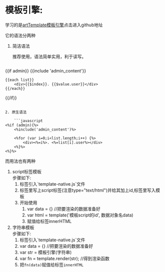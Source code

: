 # 模板引擎:
学习的是[artTemplate模板引擎](https://github.com/aui/artTemplate)点击进入github地址  

它的语法分两种

1. 简洁语法

	推荐使用，语法简单实用，利于读写。

	```javascript
{{if admin}}
    {{include 'admin_content'}}

    {{each list}}
        <div>{{$index}}. {{$value.user}}</div>
    {{/each}}
{{/if}}
```

2. 原生语法

	```javascript
<%if (admin){%>
    <%include('admin_content')%>

    <%for (var i=0;i<list.length;i++) {%>
        <div><%=i%>. <%=list[i].user%></div>
    <%}%>
<%}%>
```

而用法也有两种

1. script标签模板  
	步骤如下:
	1. <head>标签引入`template-native.js`文件
	2. <body>标签里写上script标签(注意type="text/html")并给其加上id,标签里写入模板
	3. 开始使用
		1. var data = {} //把要渲染的数据准备好
		2. var html = template('模板script的id', 数据对象名data)
		3. 赋值给标签innerHTML
2. 字符串模板  
	步骤如下:
	1. <head>标签引入`template-native.js`文件
	2. var data = {} //把要渲染的数据准备好	
	3. var str = 模板引擎(字符串)
	4. var fn = template.render(str); //得到渲染函数
	5. 把`fn(data)`赋值给标签`innerHTML`
